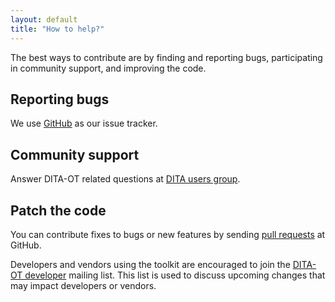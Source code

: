 ```yaml
---
layout: default
title: "How to help?"
---
```


The best ways to contribute are by finding and reporting bugs, participating in community support, and improving the code.

Reporting bugs
--------------

We use [GitHub](https://github.com/dita-ot/dita-ot/issues) as our issue tracker.

Community support
-----------------

Answer DITA-OT related questions at [DITA users group](http://tech.groups.yahoo.com/group/dita-users/).

Patch the code
--------------

You can contribute fixes to bugs or new features by sending [pull requests](https://help.github.com/articles/using-pull-requests) at GitHub.

Developers and vendors using the toolkit are encouraged to join the [DITA-OT developer](http://sourceforge.net/mailarchive/forum.php?forum_name=dita-ot-developer) mailing list. This list is used to discuss upcoming changes that may impact developers or vendors.